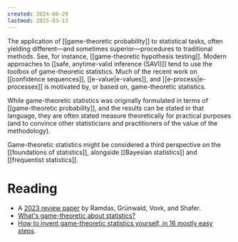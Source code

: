 ```yaml
---
created: 2024-08-29
lastmod: 2025-03-13
---
```


The application of [[game-theoretic probability]] to statistical tasks, often yielding different—and sometimes superior—procedures to traditional methods. See, for instance, [[game-theoretic hypothesis testing]]. Modern approaches to [[safe, anytime-valid inference (SAVI)]] tend to use the toolbox of game-theoretic statistics. Much of the recent work on [[confidence sequences]], [[e-value|e-values]], and [[e-process|e-processes]] is motivated by, or based on, game-theoretic statistics. 

While game-theoretic statistics was originally formulated in terms of [[game-theoretic probability]], and the results can be stated in that language, they are often stated measure theoretically for practical purposes (and to convince other statisticians and practitioners of the value of the methodology). 

Game-theoretic statistics might be considered a third perspective on the [[foundations of statistics]], alongside [[Bayesian statistics]] and [[frequentist statistics]]. 

# Reading 
- A [2023 review paper](https://arxiv.org/pdf/2210.01948) by Ramdas, Grünwald, Vovk, and Shafer. 
- [What's game-theoretic about statistics?](https://yjchoe.github.io/research/dsiblog/)
- [How to invent game-theoretic statistics yourself, in 16 mostly easy steps](http://glennshafer.com/assets/downloads/invent.pdf). 



